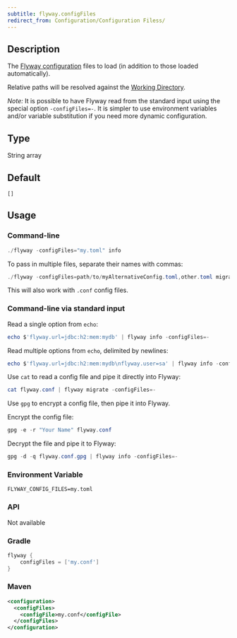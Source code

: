 ```yaml
---
subtitle: flyway.configFiles
redirect_from: Configuration/Configuration Filess/
---
```


## Description

The [Flyway configuration](https://documentation.red-gate.com/flyway/flyway-concepts/flyway-projects) files to load (in addition to those loaded automatically).

Relative paths will be resolved against the [Working Directory](<Command-line Parameters/Working Directory Parameter>).

_Note:_ It is possible to have Flyway read from the standard input using the special option `-configFiles=-`.
It is simpler to use environment variables and/or variable substitution if you need more dynamic configuration.

## Type

String array

## Default

`[]`

## Usage

### Command-line

```powershell
./flyway -configFiles="my.toml" info
```

To pass in multiple files, separate their names with commas:

```powershell
./flyway -configFiles=path/to/myAlternativeConfig.toml,other.toml migrate
```

This will also work with `.conf` config files.

### Command-line via standard input

Read a single option from `echo`:
```powershell
echo $'flyway.url=jdbc:h2:mem:mydb' | flyway info -configFiles=-
```

Read multiple options from `echo`, delimited by newlines:
```powershell
echo $'flyway.url=jdbc:h2:mem:mydb\nflyway.user=sa' | flyway info -configFiles=-
```

Use `cat` to read a config file and pipe it directly into Flyway:
```powershell
cat flyway.conf | flyway migrate -configFiles=-
```

Use `gpg` to encrypt a config file, then pipe it into Flyway.

Encrypt the config file:
```powershell
gpg -e -r "Your Name" flyway.conf
```

Decrypt the file and pipe it to Flyway:
```powershell
gpg -d -q flyway.conf.gpg | flyway info -configFiles=-
```

### Environment Variable

```properties
FLYWAY_CONFIG_FILES=my.toml
```

### API

Not available

### Gradle

```groovy
flyway {
    configFiles = ['my.conf']
}
```

### Maven

```xml
<configuration>
  <configFiles>
    <configFile>my.conf</configFile>
  </configFiles>
</configuration>
```
